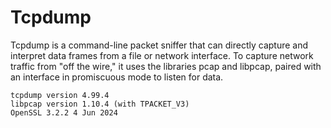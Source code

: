 # Tcpdump
Tcpdump is a command-line packet sniffer that can directly capture and interpret data frames from a file or network interface. To capture network traffic from "off the wire," it uses the libraries pcap and libpcap, paired with an interface in promiscuous mode to listen for data.

``` └─$ tcpdump --version
tcpdump version 4.99.4
libpcap version 1.10.4 (with TPACKET_V3)
OpenSSL 3.2.2 4 Jun 2024
```
